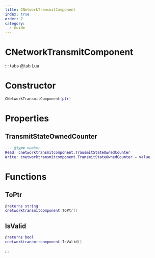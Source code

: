 ```yaml
---
title: CNetworkTransmitComponent
index: true
order: 2
category:
  - Guide
---
```


# CNetworkTransmitComponent

::: tabs
@tab Lua
# Constructor
```lua
CNetworkTransmitComponent(ptr)
```
# Properties
## TransmitStateOwnedCounter 
```lua
--- @type number
Read: cnetworktransmitcomponent.TransmitStateOwnedCounter
Write: cnetworktransmitcomponent.TransmitStateOwnedCounter = value
```
# Functions
## ToPtr
```lua
@returns string
cnetworktransmitcomponent:ToPtr()
```
## IsValid
```lua
@returns bool
cnetworktransmitcomponent:IsValid()
```

:::
